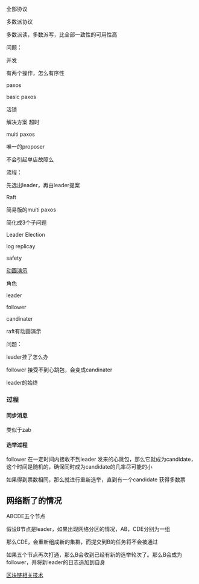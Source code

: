 

全部协议





多数派协议

多数派读，多数派写，比全部一致性的可用性高

问题：

并发

有两个操作，怎么有序性



paxos

basic paxos

活锁

解决方案 超时



muiti paxos

唯一的proposer

不会引起单店故障么

流程：

先选出leader，再由leader提案





Raft 

简易版的muiti paxos

简化成3个子问题

Leader Election

log replicay

safety

[动画演示](http://thesecretlivesofdata.com/raft/)



角色

leader

follower

candinater





raft有动画演示



问题：

leader挂了怎么办

follower 接受不到心跳包，会变成candinater



leader的始终





### 过程

#### 同步消息

类似于zab



#### 选举过程

follower 在一定时间内接收不到leader 发来的心跳包，那么它就成为candidate，这个时间是随机的，确保同时成为candidate的几率尽可能的小

如果得到票数相同，那么就进行重新选举，直到有一个candidate 获得多数票





## 网络断了的情况

ABCDE五个节点

假设B节点是leader，如果出现网络分区的情况，AB，CDE分别为一组

那么CDE，会重新组成新的集群，而提交到B的任务将不会被通过

如果五个节点再次打通，那么B会收到已经有新的选举轮次了。那么B会成为follower，并将新leader的日志追加到自身







[区块链相关技术](https://poweichen.gitbook.io/blockchain-guide-zh/)